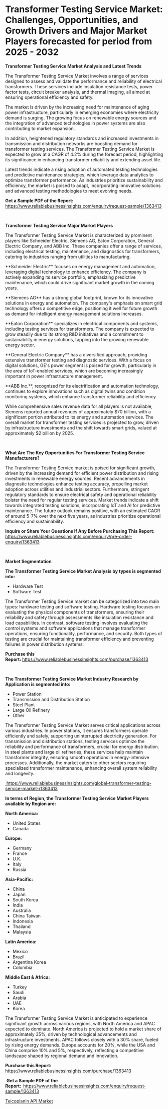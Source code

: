<p><h1>Transformer Testing Service Market: Challenges, Opportunities, and Growth Drivers and Major Market Players forecasted for period from 2025 - 2032</h1></p><p><strong>Transformer Testing Service Market Analysis and Latest Trends</strong></p>
<p><p>The Transformer Testing Service Market involves a range of services designed to assess and validate the performance and reliability of electrical transformers. These services include insulation resistance tests, power factor tests, circuit breaker analysis, and thermal imaging, all aimed at ensuring operational efficiency and safety. </p><p>The market is driven by the increasing need for maintenance of aging power infrastructure, particularly in emerging economies where electricity demand is surging. The growing focus on renewable energy sources and the integration of advanced technologies in power systems are also contributing to market expansion. </p><p>In addition, heightened regulatory standards and increased investments in transmission and distribution networks are boosting demand for transformer testing services. The Transformer Testing Service Market is expected to grow at a CAGR of 4.2% during the forecast period, highlighting its significance in enhancing transformer reliability and extending asset life. </p><p>Latest trends indicate a rising adoption of automated testing technologies and predictive maintenance strategies, which leverage data analytics to optimize transformer performance. As industries prioritize sustainability and efficiency, the market is poised to adapt, incorporating innovative solutions and advanced testing methodologies to meet evolving needs.</p></p>
<p><strong>Get a Sample PDF of the Report:&nbsp;</strong> <a href="https://www.reliablebusinessinsights.com/enquiry/request-sample/1363413?utm_campaign=3048&utm_medium=2&utm_source=Github&utm_content=ia&utm_term=29032025&utm_id=transformer-testing-service">https://www.reliablebusinessinsights.com/enquiry/request-sample/1363413</a></p>
<p>&nbsp;</p>
<p><strong>Transformer Testing Service Major Market Players</strong></p>
<p><p>The Transformer Testing Service Market is characterized by prominent players like Schneider Electric, Siemens AG, Eaton Corporation, General Electric Company, and ABB Inc. These companies offer a range of services, including electrical testing, maintenance, and diagnostics for transformers, catering to industries ranging from utilities to manufacturing.</p><p>**Schneider Electric** focuses on energy management and automation, leveraging digital technology to enhance efficiency. The company is actively expanding its service portfolio, emphasizing predictive maintenance, which could drive significant market growth in the coming years.</p><p>**Siemens AG** has a strong global footprint, known for its innovative solutions in energy and automation. The company's emphasis on smart grid technology offers a competitive edge, positioning it well for future growth as demand for intelligent energy management solutions increases.</p><p>**Eaton Corporation** specializes in electrical components and systems, including testing services for transformers. The company is expected to grow steadily due to its strong R&D initiatives and a commitment to sustainability in energy solutions, tapping into the growing renewable energy sector.</p><p>**General Electric Company** has a diversified approach, providing extensive transformer testing and diagnostic services. With a focus on digital solutions, GE's power segment is poised for growth, particularly in the area of IoT-enabled services, which are becoming increasingly important in power infrastructure management.</p><p>**ABB Inc.**, recognized for its electrification and automation technology, continues to explore innovations such as digital twins and condition monitoring systems, which enhance transformer reliability and efficiency.</p><p>While comprehensive sales revenue data for all players is not available, Siemens reported annual revenues of approximately $70 billion, with a significant portion attributed to its energy and automation services. The overall market for transformer testing services is projected to grow, driven by infrastructure investments and the shift towards smart grids, valued at approximately $2 billion by 2025.</p></p>
<p>&nbsp;</p>
<p><strong>What Are The Key Opportunities For Transformer Testing Service Manufacturers?</strong></p>
<p><p>The Transformer Testing Service market is poised for significant growth, driven by the increasing demand for efficient power distribution and rising investments in renewable energy sources. Recent advancements in diagnostic technologies enhance testing accuracy, propelling market adoption across utilities and industrial sectors. Furthermore, stringent regulatory standards to ensure electrical safety and operational reliability bolster the need for regular testing services. Market trends indicate a shift towards integrated testing solutions, incorporating IoT and AI for predictive maintenance. The future outlook remains positive, with an estimated CAGR of around 5-7% over the next five years, as industries prioritize operational efficiency and sustainability.</p></p>
<p><strong>Inquire or Share Your Questions If Any Before Purchasing This Report:</strong> <a href="https://www.reliablebusinessinsights.com/enquiry/pre-order-enquiry/1363413?utm_campaign=3048&utm_medium=2&utm_source=Github&utm_content=ia&utm_term=29032025&utm_id=transformer-testing-service">https://www.reliablebusinessinsights.com/enquiry/pre-order-enquiry/1363413</a></p>
<p>&nbsp;</p>
<p><strong>Market Segmentation</strong></p>
<p><strong>The Transformer Testing Service Market Analysis by types is segmented into:</strong></p>
<p><ul><li>Hardware Test</li><li>Software Test</li></ul></p>
<p><p>The Transformer Testing Service market can be categorized into two main types: hardware testing and software testing. Hardware testing focuses on evaluating the physical components of transformers, ensuring their reliability and safety through assessments like insulation resistance and load capabilities. In contrast, software testing involves evaluating the control systems and software applications that manage transformer operations, ensuring functionality, performance, and security. Both types of testing are crucial for maintaining transformer efficiency and preventing failures in power distribution systems.</p></p>
<p><strong>Purchase this Report:&nbsp;</strong><a href="https://www.reliablebusinessinsights.com/purchase/1363413?utm_campaign=3048&utm_medium=2&utm_source=Github&utm_content=ia&utm_term=29032025&utm_id=transformer-testing-service">https://www.reliablebusinessinsights.com/purchase/1363413</a></p>
<p>&nbsp;</p>
<p><strong>The Transformer Testing Service Market Industry Research by Application is segmented into:</strong></p>
<p><ul><li>Power Station</li><li>Transmission and Distribution Station</li><li>Steel Plant</li><li>Large Oil Refinery</li><li>Other</li></ul></p>
<p><p>The Transformer Testing Service Market serves critical applications across various industries. In power stations, it ensures transformers operate efficiently and safely, supporting uninterrupted electricity generation. For transmission and distribution stations, testing services optimize the reliability and performance of transformers, crucial for energy distribution. In steel plants and large oil refineries, these services help maintain transformer integrity, ensuring smooth operations in energy-intensive processes. Additionally, the market caters to other sectors requiring specialized transformer maintenance, enhancing overall system reliability and longevity.</p></p>
<p><a href="https://www.reliablebusinessinsights.com/global-transformer-testing-service-market-r1363413?utm_campaign=3048&utm_medium=2&utm_source=Github&utm_content=ia&utm_term=29032025&utm_id=transformer-testing-service">&nbsp;https://www.reliablebusinessinsights.com/global-transformer-testing-service-market-r1363413</a></p>
<p><strong>In terms of Region, the Transformer Testing Service Market Players available by Region are:</strong></p>
<p>
    <p> <strong> North America: </strong>
        <ul>
            <li>United States</li>
            <li>Canada</li>
        </ul>
        </p> 
    <p> <strong> Europe: </strong>
        <ul>
            <li>Germany</li>
            <li>France</li>
            <li>U.K.</li>
            <li>Italy</li>
            <li>Russia</li>
        </ul>
        </p> 
    <p> <strong> Asia-Pacific: </strong>
        <ul>
            <li>China</li>
            <li>Japan</li>
            <li>South Korea</li>
            <li>India</li>
            <li>Australia</li>
            <li>China Taiwan</li>
            <li>Indonesia</li>
            <li>Thailand</li>
            <li>Malaysia</li>
        </ul>
        </p> 
    <p> <strong> Latin America: </strong>
        <ul>
            <li>Mexico</li>
            <li>Brazil</li>
            <li>Argentina Korea</li>
            <li>Colombia</li>
        </ul>
        </p> 
    <p> <strong> Middle East & Africa: </strong>
        <ul>
            <li>Turkey</li>
            <li>Saudi</li>
            <li>Arabia</li>
            <li>UAE</li>
            <li>Korea</li>
        </ul>
    </p>
    </p>
<p><p>The Transformer Testing Service Market is anticipated to experience significant growth across various regions, with North America and APAC expected to dominate. North America is projected to hold a market share of approximately 35%, driven by technological advancements and infrastructure investments. APAC follows closely with a 30% share, fueled by rising energy demands. Europe accounts for 20%, while the USA and China comprise 10% and 5%, respectively, reflecting a competitive landscape shaped by regional demand and innovation.</p></p>
<p><strong>Purchase this Report: </strong><a href="https://www.reliablebusinessinsights.com/purchase/1363413?utm_campaign=3048&utm_medium=2&utm_source=Github&utm_content=ia&utm_term=29032025&utm_id=transformer-testing-service">https://www.reliablebusinessinsights.com/purchase/1363413</a></p>
<p>&nbsp;<strong>Get a Sample PDF of the Report:&nbsp;&nbsp;</strong><a href="https://www.reliablebusinessinsights.com/enquiry/request-sample/1363413?utm_campaign=3048&utm_medium=2&utm_source=Github&utm_content=ia&utm_term=29032025&utm_id=transformer-testing-service">https://www.reliablebusinessinsights.com/enquiry/request-sample/1363413</a></p>
<p><strong></strong></p>
<p><p><a href="https://github.com/rrosasdaunas/Market-Research-Report-List-1/blob/main/teicoplanin-api-market.md?utm_campaign=3048&utm_medium=2&utm_source=Github&utm_content=ia&utm_term=29032025&utm_id=transformer-testing-service">Teicoplanin API Market</a></p></p>